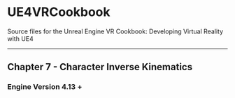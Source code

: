 # UE4VRCookbook
Source files for the Unreal Engine VR Cookbook: Developing Virtual Reality with UE4
***
## Chapter 7 - Character Inverse Kinematics
### Engine Version 4.13 +